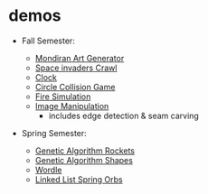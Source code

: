 # demos

* Fall Semester:
  * [Mondiran Art Generator](mondrian/index.html)
  * [Space invaders Crawl](invaders/index.html)
  * [Clock](clock/index.html)
  * [Circle Collision Game](growth/index.html)
  * [Fire Simulation](fire/index.html)
  * [Image Manipulation](images/index.html)
    * includes edge detection & seam carving


* Spring Semester:
  * [Genetic Algorithm Rockets](rockets/index.html)
  * [Genetic Algorithm Shapes](reggon/index.html)
  * [Wordle](wordle/index.html)
  * [Linked List Spring Orbs](orblist/index.html)
